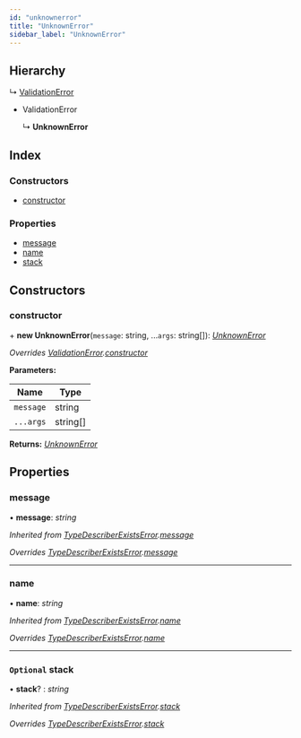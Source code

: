 ```yaml
---
id: "unknownerror"
title: "UnknownError"
sidebar_label: "UnknownError"
---
```


## Hierarchy

  ↳ [ValidationError](validationerror.md)

* ValidationError

  ↳ **UnknownError**

## Index

### Constructors

* [constructor](unknownerror.md#constructor)

### Properties

* [message](unknownerror.md#message)
* [name](unknownerror.md#name)
* [stack](unknownerror.md#optional-stack)

## Constructors

###  constructor

\+ **new UnknownError**(`message`: string, ...`args`: string[]): *[UnknownError](unknownerror.md)*

*Overrides [ValidationError](validationerror.md).[constructor](validationerror.md#constructor)*

**Parameters:**

Name | Type |
------ | ------ |
`message` | string |
`...args` | string[] |

**Returns:** *[UnknownError](unknownerror.md)*

## Properties

###  message

• **message**: *string*

*Inherited from [TypeDescriberExistsError](typedescriberexistserror.md).[message](typedescriberexistserror.md#message)*

*Overrides [TypeDescriberExistsError](typedescriberexistserror.md).[message](typedescriberexistserror.md#message)*

___

###  name

• **name**: *string*

*Inherited from [TypeDescriberExistsError](typedescriberexistserror.md).[name](typedescriberexistserror.md#name)*

*Overrides [TypeDescriberExistsError](typedescriberexistserror.md).[name](typedescriberexistserror.md#name)*

___

### `Optional` stack

• **stack**? : *string*

*Inherited from [TypeDescriberExistsError](typedescriberexistserror.md).[stack](typedescriberexistserror.md#optional-stack)*

*Overrides [TypeDescriberExistsError](typedescriberexistserror.md).[stack](typedescriberexistserror.md#optional-stack)*
